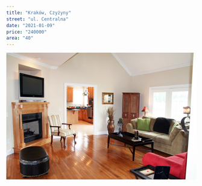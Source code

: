 ```yaml
---
title: "Kraków, Czyżyny"
street: "ul. Centralna"
date: "2021-01-09"
price: "240000"
area: "40"
---
```


![Pokoj](./krakowImg.jpg)
